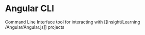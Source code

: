 # Angular CLI

Command Line Interface tool for interacting with [[Insight/Learning /Angular/Angular.js]] projects


